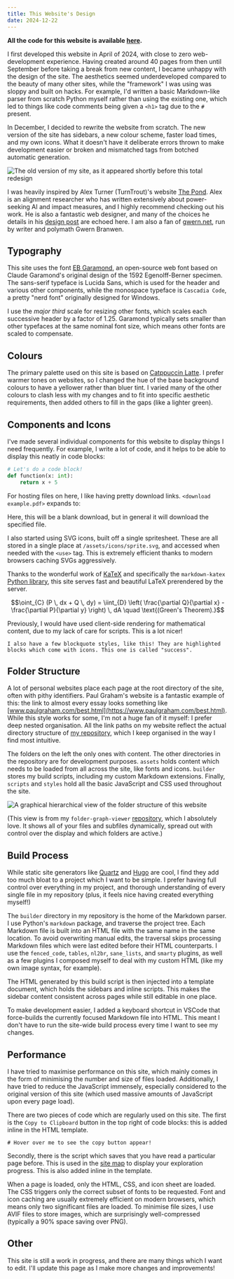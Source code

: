 ```yaml
---
title: This Website's Design
date: 2024-12-22
---
```


**All the code for this website is available [here](https://github.com/AK1089/ak1089.github.io).**

I first developed this website in April of 2024, with close to zero web-development experience. Having created around 40 pages from then until September before taking a break from new content, I became unhappy with the design of the site. The aesthetics seemed underdeveloped compared to the beauty of many other sites, while the "framework" I was using was sloppy and built on hacks. For example, I'd written a basic Markdown-like parser from scratch Python myself rather than using the existing one, which led to things like code comments being given a `<h1>` tag due to the `#` present.

In December, I decided to rewrite the website from scratch. The new version of the site has sidebars, a new colour scheme, faster load times, and my own icons. What it doesn't have it deliberate errors thrown to make development easier or broken and mismatched tags from botched automatic generation.

![The old version of my site, as it appeared shortly before this total redesign](old-site.avif)

I was heavily inspired by Alex Turner (TurnTrout)'s website [The Pond](https://turntrout.com/launch). Alex is an alignment researcher who has written extensively about power-seeking AI and impact measures, and I highly recommend checking out his work. He is also a fantastic web designer, and many of the choices he details in his [design post](https://turntrout.com/design) are echoed here. I am also a fan of [gwern.net](https://gwern.net/), run by writer and polymath Gwern Branwen.

## Typography

This site uses the font [EB Garamond](https://fonts.google.com/specimen/EB+Garamond), an open-source web font based on Claude Garamond's original design of the 1592 Egenolff-Berner specimen. The sans-serif typeface is <span style="font-family: var(--text-sans); font-size: 0.9rem;">Lucida Sans</span>, which is used for the header and various other components, while the monospace typeface is `Cascadia Code`, a pretty "nerd font" originally designed for Windows.

I use the *major third* scale for resizing other fonts, which scales each successive header by a factor of 1.25. Garamond typically sets smaller than other typefaces at the same nominal font size, which means other fonts are scaled to compensate.

## Colours

The primary palette used on this site is based on [Catppuccin Latte](https://catppuccin.com/palette). I prefer warmer tones on websites, so I changed the hue of the base background colours to have a yellower rather than bluer tint. I varied many of the other colours to clash less with my changes and to fit into specific aesthetic requirements, then added others to fill in the gaps (like a <span style="color: var(--lime)">lighter green</span>).

## Components and Icons

I've made several individual components for this website to display things I need frequently. For example, I write a lot of code, and it helps to be able to display this neatly in code blocks:

```python
# Let's do a code block!
def function(x: int):
    return x + 5
```

For hosting files on here, I like having pretty download links. `<​download example.pdf>` expands to:

<download example.pdf>

Here, this will be a blank download, but in general it will download the specified file.

I also started using SVG icons, built off a single spritesheet. These are all stored in a single place at `/assets/icons/sprite.svg`, and accessed when needed with the `<​use>` tag. This is extremely efficient thanks to modern browsers caching SVGs aggressively.

Thanks to the wonderful work of [KaTeX](https://katex.org/) and specifically the `markdown-katex` [Python library](https://pypi.org/project/markdown-katex/), this site serves fast and beautiful LaTeX prerendered by the server.

```math
\oint_{C} (P \, dx + Q \, dy) = \iint_{D} \left( \frac{\partial Q}{\partial x} - \frac{\partial P}{\partial y} \right) \, dA \quad \text{(Green's Theorem).}
```

Previously, I would have used client-side rendering for mathematical content, due to my lack of care for scripts. This is a lot nicer!

```quote-success
I also have a few blockquote styles, like this! They are highlighted blocks which come with icons. This one is called "success".
```

## Folder Structure

A lot of personal websites place each page at the root directory of the site, often with pithy identifiers. Paul Graham's website is a fantastic example of this: the link to almost every essay looks something like [www.paulgraham.com/best.html](https://www.paulgraham.com/best.html). While this style works for some, I'm not a huge fan of it myself: I prefer deep nested organisation. All the link paths on my website reflect the actual directory structure of [my repository](https://github.com/AK1089/ak1089.github.io), which I keep organised in the way I find most intuitive.

The folders on the left the only ones with content. The other directories in the repository are for development purposes. `assets` holds content which needs to be loaded from all across the site, like fonts and icons. `builder` stores my build scripts, including my custom Markdown extensions. Finally, `scripts` and `styles` hold all the basic JavaScript and CSS used throughout the site.

![A graphical hierarchical view of the folder structure of this website](folder-viewer.avif)

(This view is from my `folder-graph-viewer` [repository](https://github.com/AK1089/folder-graph-viewer), which I absolutely love. It shows all of your files and subfiles dynamically, spread out with control over the display and which folders are active.)

## Build Process

While static site generators like [Quartz](https://quartz.jzhao.xyz/) and [Hugo](https://gohugo.io/) are cool, I find they add too much bloat to a project which I want to be simple. I prefer having full control over everything in my project, and thorough understanding of every single file in my repository (plus, it feels nice having created everything myself!)

The `builder` directory in my repository is the home of the Markdown parser. I use Python's `markdown` package, and traverse the project tree. Each Markdown file is built into an HTML file with the same name in the same location. To avoid overwriting manual edits, the traversal skips processing Markdown files which were last edited before their HTML counterparts. I use the `fenced_code`, `tables`, `nl2br`, `sane_lists`, and `smarty` plugins, as well as a few plugins I composed myself to deal with my custom HTML (like my own image syntax, for example).

The HTML generated by this build script is then injected into a template document, which holds the sidebars and inline scripts. This makes the sidebar content consistent across pages while still editable in one place.

To make development easier, I added a keyboard shortcut in VSCode that force-builds the currently focused Markdown file into HTML. This meant I don't have to run the site-wide build process every time I want to see my changes.

## Performance

I have tried to maximise performance on this site, which mainly comes in the form of minimising the number and size of files loaded. Additionally, I have tried to reduce the JavaScript immensely, especially considered to the original version of this site (which used massive amounts of JavaScript upon every page load).

There are two pieces of code which are regularly used on this site. The first is the `Copy to Clipboard` button in the top right of code blocks: this is added inline in the HTML template.

```demo
# Hover over me to see the copy button appear!
```

Secondly, there is the script which saves that you have read a particular page before. This is used in the [site map](/map) to display your exploration progress. This is also added inline in the template.

When a page is loaded, only the HTML, CSS, and icon sheet are loaded. The CSS triggers only the correct subset of fonts to be requested. Font and icon caching are usually extremely efficient on modern browsers, which means only two significant files are loaded. To minimise file sizes, I use AVIF files to store images, which are surprisingly well-compressed (typically a 90% space saving over PNG).

## Other

This site is still a work in progress, and there are many things which I want to edit. I'll update this page as I make more changes and improvements!